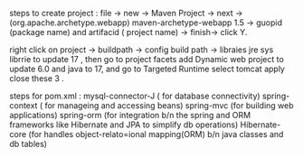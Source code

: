 steps to create project : 
file -> new -> Maven Project -> next ->(org.apache.archetype.webapp) maven-archetype-webapp 1.5 -> guopid (package name) and artifacid ( project name) -> finish-> click Y.

right click on project -> buildpath -> config build path -> libraies  jre sys librrie to update 17 , then go to project facets add Dynamic web project to update 6.0 and java to 17, and go to Targeted Runtime select tomcat apply close these 3 . 


steps for pom.xml :
                  mysql-connector-J ( for database connectivity)
                  spring-context ( for manageing and accessing beans)
                  spring-mvc (for building web applications)
                  spring-orm (for integration b/n the spring and ORM frameworks like Hibernate and JPA to simplify db operations)
                  Hibernate-core (for handles object-relato=ional mapping(ORM) b/n java classes and db tables)
                  
